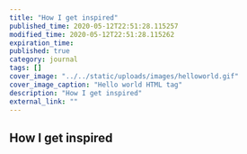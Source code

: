 ```yaml
---
title: "How I get inspired"
published_time: 2020-05-12T22:51:28.115257
modified_time: 2020-05-12T22:51:28.115262
expiration_time: 
published: true
category: journal
tags: []
cover_image: "../../static/uploads/images/helloworld.gif"
cover_image_caption: "Hello world HTML tag"
description: "How I get inspired"
external_link: ""
---
```


## How I get inspired

